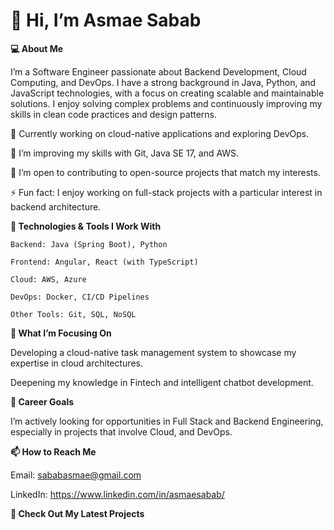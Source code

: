 # 👋 Hi, I’m Asmae Sabab

**💻 About Me**

I’m a Software Engineer passionate about Backend Development, Cloud Computing, and DevOps. I have a strong background in Java, Python, and JavaScript technologies, with a focus on creating scalable and maintainable solutions. I enjoy solving complex problems and continuously improving my skills in clean code practices and design patterns.


  🔭 Currently working on cloud-native applications and exploring DevOps.

  🌱 I’m improving my skills with Git, Java SE 17, and AWS.

  👯 I’m open to contributing to open-source projects that match my interests.

  ⚡ Fun fact: I enjoy working on full-stack projects with a particular interest in backend architecture.

**🔧 Technologies & Tools I Work With**

    Backend: Java (Spring Boot), Python
    
    Frontend: Angular, React (with TypeScript)
    
    Cloud: AWS, Azure
    
    DevOps: Docker, CI/CD Pipelines
    
    Other Tools: Git, SQL, NoSQL
    
**🌟 What I’m Focusing On**

Developing a cloud-native task management system to showcase my expertise in cloud architectures.

Deepening my knowledge in Fintech and intelligent chatbot development.

**🎯 Career Goals**

I’m actively looking for opportunities in Full Stack and Backend Engineering, especially in projects that involve Cloud, and DevOps.


**📫 How to Reach Me**

Email: sababasmae@gmail.com

LinkedIn: https://www.linkedin.com/in/asmaesabab/

**📝 Check Out My Latest Projects**

